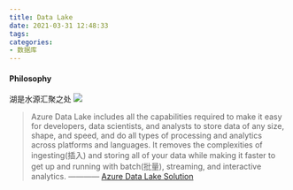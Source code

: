 ```yaml
---
title: Data Lake
date: 2021-03-31 12:48:33
tags:
categories: 
- 数据库
---
```

#### Philosophy
湖是水源汇聚之处
![](https://pic1.zhimg.com/80/v2-43b18039e25cd2d231e76b6fd61292c0_720w.jpg)

> Azure Data Lake includes all the capabilities required to make it easy for developers, data scientists, and analysts to store data of any size, shape, and speed, and do all types of processing and analytics across platforms and languages. It removes the complexities of ingesting(插入) and storing all of your data while making it faster to get up and running with batch(批量), streaming, and interactive analytics.  ———— [Azure Data Lake Solution](https://azure.microsoft.com/en-us/solutions/data-lake/)